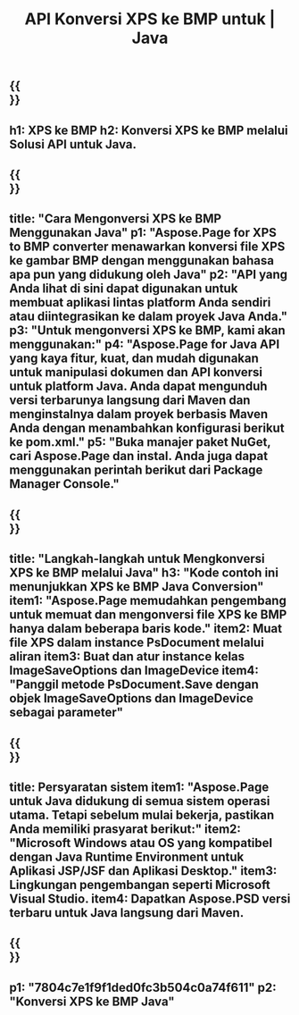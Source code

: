 ﻿---
translation: true
template: /_templates/_conversion-child-java.md
title: API Konversi XPS ke BMP untuk | Java
url: /java/conversion/xps-to-bmp/
description: Contoh kode konversi Java untuk format XPS ke file BMP. Gunakan kode contoh ini untuk mengonversi XPS ke BMP dalam aplikasi berbasis Java Web atau Desktop.
informat: XPS
outformat: BMP
otherformats: EPS PS
---

{{<section banner>}}
---
h1: XPS ke BMP
h2: Konversi XPS ke BMP melalui Solusi API untuk Java.
---

{{<section overview>}}
---
title: "Cara Mengonversi XPS ke BMP Menggunakan Java"
p1: "Aspose.Page for XPS to BMP converter menawarkan konversi file XPS ke gambar BMP dengan menggunakan bahasa apa pun yang didukung oleh Java"
p2: "API yang Anda lihat di sini dapat digunakan untuk membuat aplikasi lintas platform Anda sendiri atau diintegrasikan ke dalam proyek Java Anda."
p3: "Untuk mengonversi XPS ke BMP, kami akan menggunakan:"
p4: "Aspose.Page for Java API yang kaya fitur, kuat, dan mudah digunakan untuk manipulasi dokumen dan API konversi untuk platform Java. Anda dapat mengunduh versi terbarunya langsung dari Maven dan menginstalnya dalam proyek berbasis Maven Anda dengan menambahkan konfigurasi berikut ke pom.xml."
p5: "Buka manajer paket NuGet, cari Aspose.Page dan instal. Anda juga dapat menggunakan perintah berikut dari Package Manager Console."
---

{{<section feature1>}}
---
title: "Langkah-langkah untuk Mengkonversi XPS ke BMP melalui Java"
h3: "Kode contoh ini menunjukkan XPS ke BMP Java Conversion"
item1: "Aspose.Page memudahkan pengembang untuk memuat dan mengonversi file XPS ke BMP hanya dalam beberapa baris kode."
item2: Muat file XPS dalam instance PsDocument melalui aliran
item3: Buat dan atur instance kelas ImageSaveOptions dan ImageDevice
item4: "Panggil metode PsDocument.Save dengan objek ImageSaveOptions dan ImageDevice sebagai parameter"
---

{{<section feature2>}}
---
title: Persyaratan sistem
item1: "Aspose.Page untuk Java didukung di semua sistem operasi utama. Tetapi sebelum mulai bekerja, pastikan Anda memiliki prasyarat berikut:"
item2: "Microsoft Windows atau OS yang kompatibel dengan Java Runtime Environment untuk Aplikasi JSP/JSF dan Aplikasi Desktop."
item3: Lingkungan pengembangan seperti Microsoft Visual Studio.
item4: Dapatkan Aspose.PSD versi terbaru untuk Java langsung dari Maven.
---

{{<section gist>}}
---
p1: "7804c7e1f9f1ded0fc3b504c0a74f611"
p2: "Konversi XPS ke BMP Java"
---
